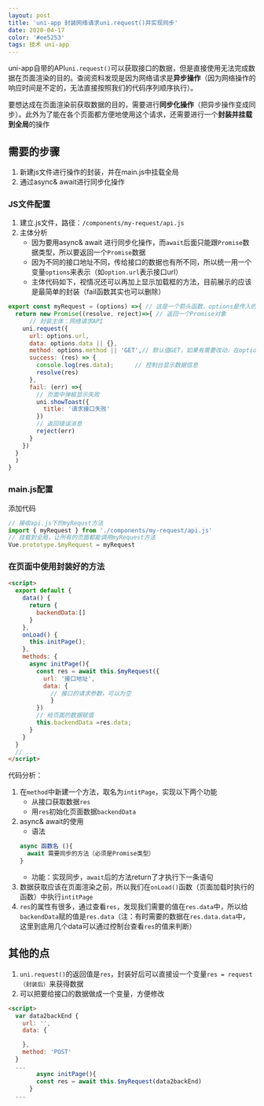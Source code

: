 ```yaml
---
layout: post
title: 'uni-app 封装网络请求uni.request()并实现同步'
date: 2020-04-17
color: '#ee5253'
tags: 技术 uni-app
---
```

uni-app自带的API`uni.request()`可以获取接口的数据，但是直接使用无法完成数据在页面渲染的目的。查阅资料发现是因为网络请求是**异步操作**（因为网络操作的响应时间是不定的，无法直接按照我们的代码序列顺序执行）。

要想达成在页面渲染前获取数据的目的，需要进行**同步化操作**（把异步操作变成同步）。此外为了能在各个页面都方便地使用这个请求，还需要进行一个**封装并挂载到全局**的操作
## 需要的步骤
1. 新建js文件进行操作的封装，并在main.js中挂载全局
2. 通过async& await进行同步化操作

### JS文件配置

1. 建立.js文件，路径：`/components/my-request/api.js`
3. 主体分析
   * 因为要用async& await 进行同步化操作，而`await`后面只能跟`Promise`数据类型，所以要返回一个`Promise`数据
   * 因为不同的接口地址不同，传给接口的数据也有所不同，所以统一用一个变量`options`来表示（如`option.url`表示接口url）
   * 主体代码如下，视情况还可以再加上显示加载框的方法，目前展示的应该是最简单的封装（fail函数其实也可以删除）

```js
export const myRequest = (options) =>{ // 这是一个箭头函数，options是传入的参数
  return new Promise((resolve, reject)=>{ // 返回一个Promise对象
	  // 封装主体：网络请求API
    uni.request({
      url: options.url,
      data: options.data || {},
      method: options.method || 'GET',// 默认值GET，如果有需要改动，在options中设定其他的method值
      success: (res) => {
      	console.log(res.data);		// 控制台显示数据信息
      	resolve(res)
      },
      fail: (err) =>{
      	// 页面中弹框显示失败
      	uni.showToast({
          title: '请求接口失败'
      	})
      	// 返回错误消息
      	reject(err)
      }
    })
  }
  )
}
```

### main.js配置

添加代码

```js
// 接收api.js下的myRequst方法
import { myRequest } from './components/my-request/api.js'
// 挂载到全局，让所有的页面都能调用myRequest方法
Vue.prototype.$myRequest = myRequest
```

### 在页面中使用封装好的方法

```html
<script>
  export default {
    data() {
      return {
        backendData:[]
      }
    },
    onLoad() {
      this.initPage();
    },
    methods: {
      async initPage(){
        const res = await this.$myRequest({
          url: '接口地址',
          data: {
            // 接口的请求参数，可以为空
            }
        })
        // 给页面的数据赋值
        this.backendData =res.data;
      }
    }
  }
  // ...
</script>
```

代码分析：
1. 在`method`中新建一个方法，取名为`intitPage`，实现以下两个功能
   * 从接口获取数据`res`
   * 用`res`初始化页面数据`backendData`
1. async& await的使用
   * 语法
   ```js
   async 函数名 (){
     await 需要同步的方法（必须是Promise类型）
   }
   ```
   * 功能：实现同步，`await`后的方法return了才执行下一条语句
2. 数据获取应该在页面渲染之前，所以我们在`onLoad()`函数（页面加载时执行的函数）中执行`intitPage`
3. `res`的属性有很多，通过查看`res`，发现我们需要的值在`res.data`中，所以给`backendData`赋的值是`res.data`（注：有时需要的数据在`res.data.data`中，这里到底用几个data可以通过控制台查看`res`的值来判断）

## 其他的点

1. `uni.request()`的返回值是`res`，封装好后可以直接设一个变量`res = request（封装后）`来获得数据
5. 可以把要给接口的数据做成一个变量，方便修改
```html
<script>
  var data2backEnd {
    url: '',
    data: {

    },
    method: 'POST'
  }
  ...
        async initPage(){
        const res = await this.$myRequest(data2backEnd)
      }
  ...
```
